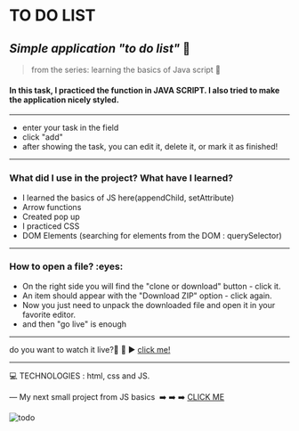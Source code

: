 
<h1> TO DO LIST </h1>

 
*<h2>Simple application  "to do list"* :blue_book:</h2>
>from the series: learning the basics of Java script  :muscle:

<h4>In this task, I practiced the function in JAVA SCRIPT. I also tried to make the application nicely styled.</h4>

----------


* enter your task in the field
* click "add"
* after showing the task, you can edit it, delete it, or mark it as finished!



-------

<h3>What did I use in the project? What have I learned?</h3>

* I learned the basics of JS here(appendChild, setAttribute)
* Arrow functions
* Created pop up 
* I practiced CSS
* DOM Elements (searching for elements from the DOM : querySelector)



-----

<h3>How to open a file? :eyes: </h3>

* On the right side you will find the "clone or download" button - click it.
* An item should appear with the "Download ZIP" option - click again.
* Now you just need to unpack the downloaded file and open it in your favorite editor.
* and then "go live" is enough

-----

do you want to watch it live?📲 :calling:  :arrow_forward:   [click me!](https://martynakiljan.github.io/to-do-list/TODOLIST/index.html)

-----

:computer: TECHNOLOGIES : html, css and JS.

—
My next small project from JS basics  :arrow_right: :arrow_right: :arrow_right: [CLICK ME ](https://github.com/martynakiljan/Exchange-Rate-App)














![todo](https://user-images.githubusercontent.com/59742201/104838623-70882a80-58bc-11eb-8dde-2fc36e954c75.png)
